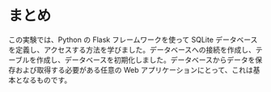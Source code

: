 # まとめ

この実験では、Python の Flask フレームワークを使って SQLite データベースを定義し、アクセスする方法を学びました。データベースへの接続を作成し、テーブルを作成し、データベースを初期化しました。データベースからデータを保存および取得する必要がある任意の Web アプリケーションにとって、これは基本となるものです。
